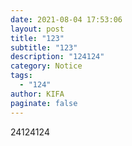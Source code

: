 ```yaml
---
date: 2021-08-04 17:53:06
layout: post
title: "123"
subtitle: "123"
description: "124124"
category: Notice
tags:
  - "124"
author: KIFA
paginate: false
---
```

24124124